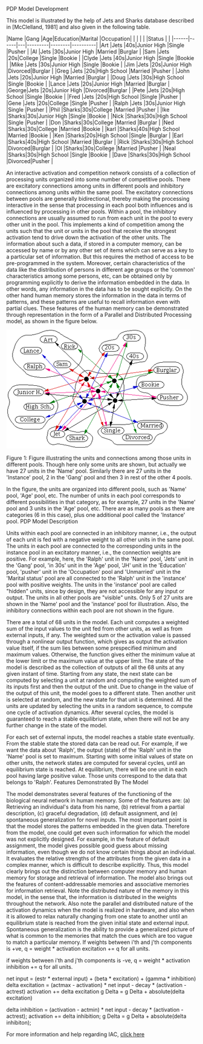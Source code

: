 PDP Model Development

This model is illustrated by the help of Jets and Sharks database described in [McClelland, 1981] and also given in the following table.

|Name  |Gang  |Age|Education|Marital |Occupation|
|      |      |   |         |Status  |          |
|------|------|---|---------|--------|----------|
|Art   |Jets  |40s|Junior High   |Single  |Pusher    |
|Al    |Jets  |30s|Junior High   |Married |Burglar   |
|Sam   |Jets  |20s|College  |Single  |Bookie    |
|Clyde |Jets  |40s|Junior High   |Single  |Bookie    |
|Mike  |Jets  |30s|Junior High   |Single  |Bookie    |
|Jim   |Jets  |20s|Junior High   |Divorced|Burglar   |
|Greg  |Jets  |20s|High School     |Married |Pusher    |
|John  |Jets  |20s|Junior High   |Married |Burglar   |
|Doug  |Jets  |30s|High School    |Single  |Bookie    |
|Lance |Jets  |20s|Junior High   |Married |Burglar   |
|George|Jets  |20s|Junior High   |Divorced|Burglar   |
|Pete  |Jets  |20s|High School     |Single  |Bookie    |
|Fred  |Jets  |20s|High School     |Single  |Pusher    |
|Gene  |Jets  |20s|College  |Single  |Pusher    |
|Ralph |Jets  |30s|Junior High  |Single  |Pusher    |
|Phil  |Sharks|30s|College  |Married |Pusher    |
|Ike   |Sharks|30s|Junior High   |Single  |Bookie    |
|Nick  |Sharks|30s|High School     |Single  |Pusher    |
|Don   |Sharks|30s|College  |Married |Burglar   |
|Ned   |Sharks|30s|College  |Married |Bookie    |
|karl  |Sharks|40s|High School    |Married |Bookie    |
|Ken   |Sharks|20s|High School     |Single  |Burglar   |
|Earl  |Sharks|40s|High School    |Married |Burglar   |
|Rick  |Sharks|30s|High School     |Divorced|Burglar   |
|Ol    |Sharks|30s|College  |Married |Pusher    |
|Neal  |Sharks|30s|High School     |Single  |Bookie    |
|Dave  |Sharks|30s|High School     |Divorced|Pusher    |


An interactive activation and competition network consists of a collection of processing units organized into some number of competitive pools. There are excitatory connections among units in different pools and inhibitory connections among units within the same pool. The excitatory connections between pools are generally bidirectional, thereby making the processing interactive in the sense that processing in each pool both influences and is influenced by processing in other pools. Within a pool, the inhibitory connections are usually assumed to run from each unit in the pool to every other unit in the pool. This implements a kind of competition among the units such that the unit or units in the pool that receive the strongest activation tend to drive down the activation of the other units. The information about such a data, if stored in a computer memory, can be accessed by name or by any other set of items which can serve as a key to a particular set of information. But this requires the method of access to be pre-programmed in the system. Moreover, certain characteristics of the data like the distribution of persons in different age groups or the 'common' characteristics among some persons, etc, can be obtained only by programming explicitly to derive the information embedded in the data. In other words, any information in the data has to be sought explicitly. On the other hand human memory stores the information in the data in terms of patterns, and these patterns are useful to recall information even with partial clues. These features of the human memory can be demonstrated through representation in the form of a Parallel and Distributed Processing model, as shown in the figure below.



<img src="images/jetshark.gif">

 Figure 1: Figure illustrating the units and connections among those units in different pools. Though here only some units are shown, but actually we have 27 units in the 'Name' pool. Similarly there are 27 units in the 'Instance' pool, 2 in the 'Gang' pool and then 3 in rest of the other 4 pools.

In the figure, the units are organized into different pools, such as 'Name' pool, 'Age' pool, etc. The number of units in each pool corresponds to different possibilities in that category, as for example, 27 units in the 'Name' pool and 3 units in the 'Age' pool, etc. There are as many pools as there are categories (6 in this case), plus one additional pool called the 'Instance' pool.
PDP Model Description

Units within each pool are connected in an inhibitory manner, i.e., the output of each unit is fed with a negative weight to all other units in the same pool. The units in each pool are connected to the corresponding units in the instance pool in an excitatory manner, i.e., the connection weights are positive. For example, here, the 'Ralph' unit in the 'Name' pool, 'Jets' unit in the 'Gang' pool, 'in 30s' unit in the 'Age' pool, 'JH' unit in the 'Education' pool, 'pusher' unit in the 'Occupation' pool and 'Unmarried' unit in the 'Marital status' pool are all connected to the 'Ralph' unit in the 'instance' pool with positive weights. The units in the 'instance' pool are called "hidden" units, since by design, they are not accessible for any input or output. The units in all other pools are "visible" units. Only 5 of 27 units are shown in the 'Name' pool and the 'instance' pool for illustration. Also, the inhibitory connections within each pool are not shown in the figure.

There are a total of 68 units in the model. Each unit computes a weighted sum of the input values to the unit fed from other units, as well as from external inputs, if any. The weighted sum or the activation value is passed through a nonlinear output function, which gives as output the activation value itself, if the sum lies between some prespecified minimum and maximum values. Otherwise, the function gives either the minimum value at the lower limit or the maximum value at the upper limit. The state of the model is described as the collection of outputs of all the 68 units at any given instant of time. Starting from any state, the next state can be computed by selecting a unit at random and computing the weighted sum of its inputs first and then the output of the unit. Due to change in the value of the output of this unit, the model goes to a different state. Then another unit is selected at random, and the new state for that unit is determined. All the units are updated by selecting the units in a random sequence, to compute one cycle of activation dynamics. After several cycles, the model is guaranteed to reach a stable equilibrium state, when there will not be any further change in the state of the model.

For each set of external inputs, the model reaches a stable state eventually. From the stable state the stored data can be read out. For example, if we want the data about 'Ralph', the output (state) of the 'Ralph' unit in the 'Name' pool is set to maximum. Starting with some initial values of state on other units, the network states are computed for several cycles, until an equilibrium state is reached. At equilibrium, there will be one unit in each pool having large positive value. Those units correspond to the data that belongs to 'Ralph'.
Features Demonstrated By The Model

The model demonstrates several features of the functioning of the biological neural network in human memory. Some of the features are: (a) Retrieving an individual's data from his name, (b) retrieval from a partial description, (c) graceful degradation, (d) default assignment, and (e) spontaneous generalization for novel inputs. The most important point is that the model stores the patterns embedded in the given data. Therefore from the model, one could get even such information for which the model was not explicitly designed. For example, in the feature of default assignment, the model gives possible good guess about missing information, even though we do not know certain things about an individual. It evaluates the relative strengths of the attributes from the given data in a complex manner, which is difficult to describe explicitly. Thus, this model clearly brings out the distinction between computer memory and human memory for storage and retrieval of information. The model also brings out the features of content-addressable memories and associative memories for information retrieval. Note the distributed nature of the memory in this model, in the sense that, the information is distributed in the weights throughout the network. Also note the parallel and distributed nature of the activation dynamics when the model is realized in hardware, and also when it is allowed to relax naturally changing from one state to another until an equilibrium state is reached from the given initial state and external input. Spontaneous generalization is the ability to provide a generalized picture of what is common to the memories that match the cues which are too vague to match a particular memory. If weights between i'th and j'th components is +ve,
q = weight * activation
excitation += q for all units.

if weights between i'th and j'th components is -ve,
q = weight * activation
inhibition += q for all units.

net input = (estr * external input) + (beta * excitation) + (gamma * inhibition)
delta excitation = (actmax - activation) * net input - decay * (activation - actrest)
activation += delta excitation
g Delta = g Delta + absolute(delta excitation)

delta inhibition = (activation - actmin) * net input - decay * (activation - actrest);
activation += delta inhibition;
g Delta = g Delta + absolute(delta inhibiton);

For more information and help regarding IAC, [click here](https://web.stanford.edu/group/pdplab/pdphandbook/handbookch3.html) 


